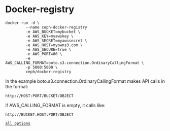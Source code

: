 # Docker-registry

```
docker run -d \
         --name ceph-docker-registry
         -e AWS_BUCKET=mybucket \
         -e AWS_KEY=myawskey \
         -e AWS_SECRET=myawssecret \
         -e AWS_HOST=myowns3.com \
         -e AWS_SECURE=true \
         -e AWS_PORT=80 \
         -e AWS_CALLING_FORMAT=boto.s3.connection.OrdinaryCallingFormat \
         -p 5000:5000 \
         ceph/docker-registry
```

In the example boto.s3.connection.OrdinaryCallingFormat makes API calls in the format:

```
http://HOST:PORT/BUCKET/OBJECT
```

if AWS_CALLING_FORMAT is empty, it calls like:

```
http://BUCKET.HOST:PORT/OBJECT
```

[`all options`](https://github.com/docker/docker-registry/blob/master/ADVANCED.md)
